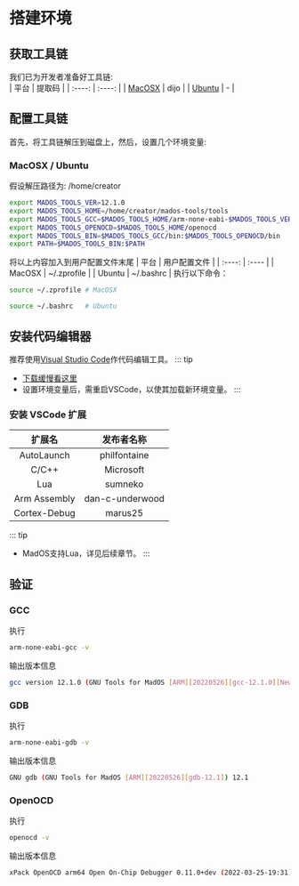 # 搭建环境

## 获取工具链
我们已为开发者准备好工具链:  
| 平台 | 提取码 |
| :----: | :----: |
| [MacOSX](https://pan.baidu.com/s/12RdYZJD5p37PpwuKFaGSgA) | dijo |
| [Ubuntu](敬请期待) | - |

## 配置工具链
首先，将工具链解压到磁盘上，然后，设置几个环境变量:

### MacOSX / Ubuntu  
假设解压路径为: /home/creator
``` bash
export MADOS_TOOLS_VER=12.1.0
export MADOS_TOOLS_HOME=/home/creator/mados-tools/tools
export MADOS_TOOLS_GCC=$MADOS_TOOLS_HOME/arm-none-eabi-$MADOS_TOOLS_VER
export MADOS_TOOLS_OPENOCD=$MADOS_TOOLS_HOME/openocd
export MADOS_TOOLS_BIN=$MADOS_TOOLS_GCC/bin:$MADOS_TOOLS_OPENOCD/bin
export PATH=$MADOS_TOOLS_BIN:$PATH
```
将以上内容加入到用户配置文件末尾
| 平台 | 用户配置文件 |
| :----: | :---- |
| MacOSX | ~/.zprofile |
| Ubuntu | ~/.bashrc   |
执行以下命令：
``` bash
source ~/.zprofile # MacOSX
```
``` bash
source ~/.bashrc   # Ubuntu
```

## 安装代码编辑器
推荐使用[Visual Studio Code](https://code.visualstudio.com/)作代码编辑工具。
::: tip
- [下载缓慢看这里](https://zhuanlan.zhihu.com/p/112215618)
- 设置环境变量后，需重启VSCode，以使其加载新环境变量。
:::

### 安装 VSCode 扩展
| 扩展名 | 发布者名称 |
| :----: | :----: |
| AutoLaunch   | philfontaine    |
| C/C++        | Microsoft       |
| Lua          | sumneko         |
| Arm Assembly | dan-c-underwood |
| Cortex-Debug | marus25         |
::: tip
- MadOS支持Lua，详见后续章节。
:::

## 验证

### GCC
执行
``` bash
arm-none-eabi-gcc -v
```
输出版本信息
``` bash
gcc version 12.1.0 (GNU Tools for MadOS [ARM][20220526][gcc-12.1.0][Newlib])
```

### GDB
执行
``` bash
arm-none-eabi-gdb -v
```
输出版本信息
``` bash
GNU gdb (GNU Tools for MadOS [ARM][20220526][gdb-12.1]) 12.1
```

### OpenOCD
执行
``` bash
openocd -v
```
输出版本信息
``` bash
xPack OpenOCD arm64 Open On-Chip Debugger 0.11.0+dev (2022-03-25-19:31)
```

